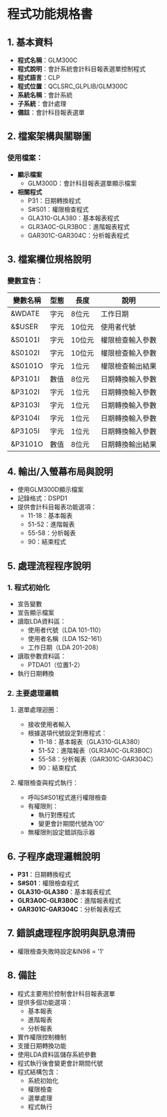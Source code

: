 # 程式功能規格書

## 1. 基本資料
- **程式名稱**：GLM300C
- **程式說明**：會計系統會計科目報表選單控制程式
- **程式語言**：CLP
- **程式位置**：QCLSRC_GLPLIB/GLM300C
- **系統名稱**：會計系統
- **子系統**：會計處理
- **備註**：會計科目報表選單

## 2. 檔案架構與關聯圖
### 使用檔案：
- **顯示檔案**
  - GLM300D：會計科目報表選單顯示檔案
- **相關程式**
  - P31：日期轉換程式
  - S#S01：權限檢查程式
  - GLA310-GLA380：基本報表程式
  - GLR3A0C-GLR3B0C：進階報表程式
  - GAR301C-GAR304C：分析報表程式

## 3. 檔案欄位規格說明
### 變數宣告：
| 變數名稱 | 型態 | 長度 | 說明 |
|---------|------|------|------|
| &WDATE | 字元 | 8位元 | 工作日期 |
| &$USER | 字元 | 10位元 | 使用者代號 |
| &S0101I | 字元 | 10位元 | 權限檢查輸入參數 |
| &S0102I | 字元 | 10位元 | 權限檢查輸入參數 |
| &S0101O | 字元 | 1位元 | 權限檢查輸出結果 |
| &P3101I | 數值 | 8位元 | 日期轉換輸入參數 |
| &P3102I | 字元 | 1位元 | 日期轉換輸入參數 |
| &P3103I | 字元 | 1位元 | 日期轉換輸入參數 |
| &P3104I | 字元 | 1位元 | 日期轉換輸入參數 |
| &P3105I | 字元 | 1位元 | 日期轉換輸入參數 |
| &P3101O | 數值 | 8位元 | 日期轉換輸出結果 |

## 4. 輸出/入螢幕布局與說明
- 使用GLM300D顯示檔案
- 記錄格式：DSPD1
- 提供會計科目報表功能選項：
  * 11-18：基本報表
  * 51-52：進階報表
  * 55-58：分析報表
  * 90：結束程式

## 5. 處理流程程序說明
### 1. 程式初始化
- 宣告變數
- 宣告顯示檔案
- 讀取LDA資料區：
  * 使用者代號（LDA 101-110）
  * 使用者名稱（LDA 152-161）
  * 工作日期（LDA 201-208）
- 讀取參數資料區：
  * PTDA01（位置1-2）
- 執行日期轉換

### 2. 主要處理邏輯
1. 選單處理迴圈：
   - 接收使用者輸入
   - 根據選項代號設定對應程式：
     * 11-18：基本報表（GLA310-GLA380）
     * 51-52：進階報表（GLR3A0C-GLR3B0C）
     * 55-58：分析報表（GAR301C-GAR304C）
     * 90：結束程式

2. 權限檢查與程式執行：
   - 呼叫S#S01程式進行權限檢查
   - 有權限則：
     * 執行對應程式
     * 變更會計期間代號為'00'
   - 無權限則設定錯誤指示器

## 6. 子程序處理邏輯說明
- **P31**：日期轉換程式
- **S#S01**：權限檢查程式
- **GLA310-GLA380**：基本報表程式
- **GLR3A0C-GLR3B0C**：進階報表程式
- **GAR301C-GAR304C**：分析報表程式

## 7. 錯誤處理程序說明與訊息清冊
- 權限檢查失敗時設定&IN98 = '1'

## 8. 備註
- 程式主要用於控制會計科目報表選單
- 提供多個功能選項：
  * 基本報表
  * 進階報表
  * 分析報表
- 實作權限控制機制
- 支援日期轉換功能
- 使用LDA資料區儲存系統參數
- 程式執行後會變更會計期間代號
- 程式結構包含：
  * 系統初始化
  * 權限檢查
  * 選單處理
  * 程式執行 
